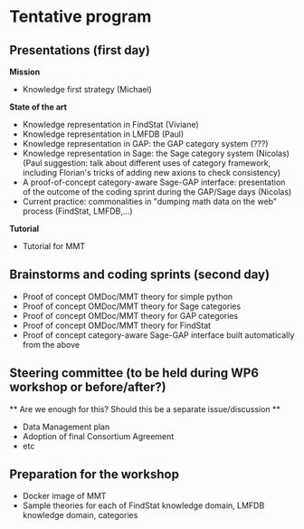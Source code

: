 # Tentative program

## Presentations (first day)
**Mission**
- Knowledge first strategy (Michael)

**State of the art**
- Knowledge representation in FindStat (Viviane)
- Knowledge representation in LMFDB (Paul)
- Knowledge representation in GAP: the GAP category system (???)
- Knowledge representation in Sage: the Sage category system (Nicolas) (Paul suggestion: talk about different uses of category framework, including Florian's tricks of adding new axions to check consistency)
- A proof-of-concept category-aware Sage-GAP interface: presentation of the outcome of the coding sprint during the GAP/Sage days (Nicolas)
- Current practice: commonalities in "dumping math data on the web" process (FindStat, LMFDB,...)

**Tutorial**
- Tutorial for MMT

## Brainstorms and coding sprints (second day)
- Proof of concept OMDoc/MMT theory for simple python
- Proof of concept OMDoc/MMT theory for Sage categories
- Proof of concept OMDoc/MMT theory for GAP categories
- Proof of concept OMDoc/MMT theory for FindStat
- Proof of concept category-aware Sage-GAP interface built automatically from the above

## Steering committee (to be held during WP6 workshop or before/after?)
** Are we enough for this? Should this be a separate issue/discussion **
- Data Management plan
- Adoption of final Consortium Agreement
- etc

## Preparation for the workshop
- Docker image of MMT
- Sample theories for each of FindStat knowledge domain, LMFDB knowledge domain, categories

